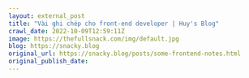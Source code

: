 ```yaml
---
layout: external_post
title: "Vài ghi chép cho front-end developer | Huy's Blog"
crawl_date: 2022-10-09T12:59:11Z
image: https://thefullsnack.com/img/default.jpg
blog: https://snacky.blog
original_url: https://snacky.blog/posts/some-frontend-notes.html
original_publish_date: 
---
```


